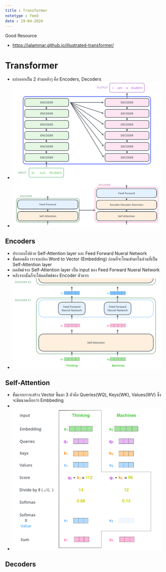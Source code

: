 ```yaml
---
title : Transformer
notetype : feed
date : 19-04-2024
---
```


Good Resource
- https://jalammar.github.io/illustrated-transformer/

# Transformer
- แบ่งออกเป็น 2 ส่วนหลังๆ คือ Encoders, Decoders
- ![Transformer](/assets/img/transformer/transformer_0.png)
- ![Endcoder_Decoder](/assets/img/transformer/transformer_1.png)

## Encoders
- ประกอบไปด้วย Self-Attention layer และ Feed Forward Nueral Network
- ขั้นตอนคือ เราจะแปลง Word to Vector (Embedding) ก่อนที่จะโยนเข้ามาในส่วนที่เป็น Self-Attention layer
- ผลลัพธ์จาก Self-Attention layer เป็น input ของ Feed Forward Nueral Network
- หลังจากนั้นก็จะได้ผลลัพธ์ของ Encoder ตัวแรก
- ![Endcoder](/assets/img/transformer/transformer_2.png)

## Self-Attention 
- ขั้นแรกเราจะสร้าง Vector ขึ้นมา 3 ตัวคือ Queries(WQ), Keys(WK), Values(WV) ซึ่งจะมีขนาดเล็กกว่า Embbeding
- 
- ![Endcoder](/assets/img/transformer/transformer_3.png)

## Decoders

